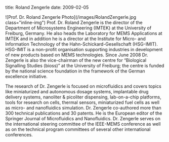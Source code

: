 title: Roland Zengerle
date: 2009-02-05 

![Prof. Dr. Roland Zengerle Photo](/images/RolandZengerle.jpg class="inline-img") Prof. Dr. Roland Zengerle is the director of the Department of Microsystems Engineering (IMTEK) at the University of Freiburg, Germany. He also heads the Laboratory for MEMS Applications at IMTEK and in addition he is a director at the Institute for Micro- and Information Technology of the Hahn-Schickard-Gesellschaft (HSG-IMIT). HSG-IMIT is a non-profit organisation supporting industries in development of new products based on MEMS technologies. Since June 2008 Dr. Zengerle is also the vice-chairman of the new centre for “Biological Signalling Studies (bioss)” at the University of Freiburg; the centre is funded by the national science foundation in the framework of the German excellence initiative. 

The research of Dr. Zengerle is focused on microfluidics and covers topics like miniaturized and autonomous dosage systems, implantable drug delivery systems, nanoliter & picoliter dispensing, lab-on-a-chip platforms, tools for research on cells, thermal sensors, miniaturized fuel cells as well as micro- and nanofluidics simulation. Dr. Zengerle co-authored more than 300 technical publications and 30 patents. He is the European editor of the Springer Journal of Microfluidics and Nanofluidics. Dr. Zengerle serves on the international steering committee of the IEEE-MEMS conference as well as on the technical program committees of several other international conferences. 
